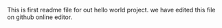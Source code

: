 This is first readme file for out hello world project. we have edited this file on github online editor.
